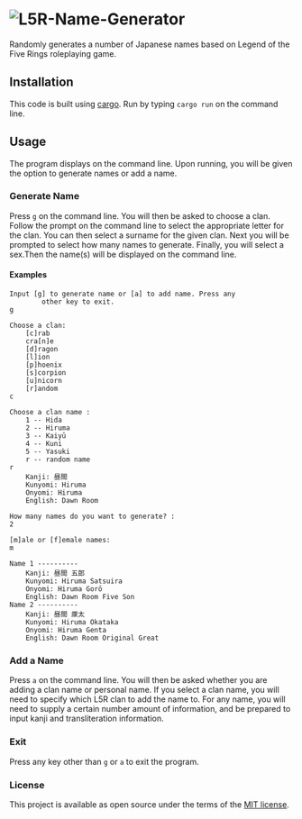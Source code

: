 # ![L5R-Name-Generator](https://fontmeme.com/permalink/210209/1bb0abe026dcbe92c0921cac6d631be8.png)

Randomly generates a number of Japanese names based on Legend of the Five Rings roleplaying game.

## Installation

This code is built using [cargo](https://doc.rust-lang.org/cargo/). Run by typing ``cargo run`` on the command line.

## Usage

The program displays on the command line. Upon running, you will be given the option to generate names or add a name.

### Generate Name

Press `g` on the command line. You will then be asked to choose a clan. Follow the prompt on the command line to select the appropriate letter for the clan. You can then select a surname for the given clan. Next you will be prompted to select how many names to generate. Finally, you will select a sex.Then the name(s) will be displayed on the command line.

#### Examples

```
Input [g] to generate name or [a] to add name. Press any 
        other key to exit.
g
```
```
Choose a clan:
    [c]rab
    cra[n]e
    [d]ragon
    [l]ion
    [p]hoenix
    [s]corpion
    [u]nicorn
    [r]andom
c
```
```
Choose a clan name : 
	1 -- Hida
	2 -- Hiruma
	3 -- Kaiyū
	4 -- Kuni
	5 -- Yasuki
	r -- random name
r
	Kanji: 昼間
	Kunyomi: Hiruma
	Onyomi: Hiruma
	English: Dawn Room
```
```
How many names do you want to generate? :
2

[m]ale or [f]emale names: 
m
```
```
Name 1 ----------
	Kanji: 昼間 五郎
	Kunyomi: Hiruma Satsuira
	Onyomi: Hiruma Gorō
	English: Dawn Room Five Son
Name 2 ----------
	Kanji: 昼間 厡太
	Kunyomi: Hiruma Okataka
	Onyomi: Hiruma Genta
	English: Dawn Room Original Great
```

### Add a Name

Press `a` on the command line. You will then be asked whether you are adding a clan name or personal name. If you select a clan name, you will need to specify which L5R clan to add the name to. For any name, you will need to supply a certain number amount of information, and be prepared to input kanji and transliteration information.

### Exit

Press any key other than `g` or `a` to exit the program.

### License

This project is available as open source under the terms of the [MIT license](https://opensource.org/licenses/MIT).
